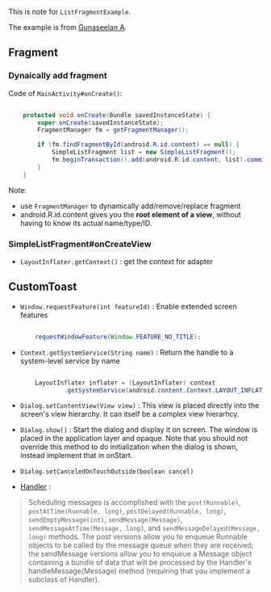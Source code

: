 This is note for `ListFragmentExample`.

The example is from [Gunaseelan A][s1].
## Fragment
### Dynaically add fragment

Code of `MainActivity#onCreate()`:

```java

	protected void onCreate(Bundle savedInstanceState) {
		super.onCreate(savedInstanceState);
		FragmentManager fm = getFragmentManager();

		if (fm.findFragmentById(android.R.id.content) == null) {
			SimpleListFragment list = new SimpleListFragment();
			fm.beginTransaction().add(android.R.id.content, list).commit();
		}
	}
```

Note:

- use `FragmentManager` to dynamically add/remove/replace fragment
- android.R.id.content gives you the **root element of a view**, without having to know its actual name/type/ID.

### SimpleListFragment#onCreateView

- `LayoutInflater.getContext()` : get the context for adapter 

## CustomToast

- `Window.requestFeature(int featureId)` : Enable extended screen features

	```java

		requestWindowFeature(Window.FEATURE_NO_TITLE);
	```
- `Context.getSystemService(String name)` : Return the handle to a system-level service by name

	```java

		LayoutInflater inflater = (LayoutInflater) context
				.getSystemService(android.content.Context.LAYOUT_INFLATER_SERVICE);
	```
- `Dialog.setContentView(View view)` : This view is placed directly into the screen's view hierarchy. It can itself be a complex view hierarhcy.
- `Dialog.show()` : Start the dialog and display it on screen. The window is placed in the application layer and opaque. Note that you should not override this method to do initialization when the dialog is shown, instead implement that in onStart.
- `Dialog.setCanceledOnTouchOutside(boolean cancel)`
- [Handler][H1] : 
>Scheduling messages is accomplished with the `post(Runnable)`, `postAtTime(Runnable, long)`, `postDelayed(Runnable, long)`, `sendEmptyMessage(int)`, `sendMessage(Message)`, `sendMessageAtTime(Message, long)`, and `sendMessageDelayed(Message, long)` methods. The post versions allow you to enqueue Runnable objects to be called by the message queue when they are received; the sendMessage versions allow you to enqueue a Message object containing a bundle of data that will be processed by the Handler's handleMessage(Message) method (requiring that you implement a subclass of Handler). 


[s1]:http://v4all123.blogspot.tw/2013/07/simple-listfragment-example-in-android.html
[H1]:http://developer.android.com/reference/android/os/Handler.html